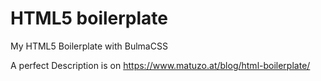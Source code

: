# HTML5 boilerplate

My HTML5 Boilerplate with BulmaCSS

A perfect Description is on https://www.matuzo.at/blog/html-boilerplate/
